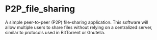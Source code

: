 # P2P_file_sharing
A simple peer-to-peer (P2P) file-sharing application. This software will allow multiple users to share files without relying on a centralized server, similar to protocols used in BitTorrent or Gnutella.
